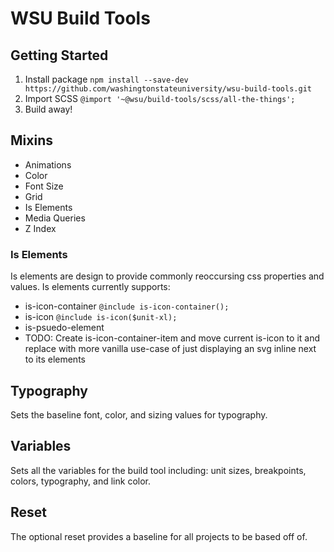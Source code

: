 # WSU Build Tools

## Getting Started
1. Install package `npm install --save-dev https://github.com/washingtonstateuniversity/wsu-build-tools.git`
2. Import SCSS `@import '~@wsu/build-tools/scss/all-the-things';`
3. Build away!

## Mixins
- Animations
- Color
- Font Size
- Grid
- Is Elements
- Media Queries
- Z Index

### Is Elements
Is elements are design to provide commonly reoccursing css properties and values. Is elements currently supports:
- is-icon-container `@include is-icon-container();`
- is-icon `@include is-icon($unit-xl);`
- is-psuedo-element
- TODO: Create is-icon-container-item and move current is-icon to it and replace with more vanilla use-case of just displaying an svg inline next to its elements

## Typography
Sets the baseline font, color, and sizing values for typography.

## Variables
Sets all the variables for the build tool including: unit sizes, breakpoints, colors, typography, and link color.

## Reset
The optional reset provides a baseline for all projects to be based off of. 